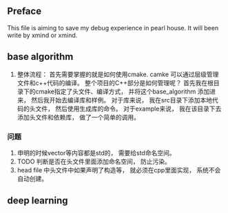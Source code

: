 ## Preface
 This file is aiming to save my debug experience in pearl house. It will been write by xmind or xmind.


## base algorithm
1. 整体流程： 首先需要掌握的就是如何使用cmake. camke 可以通过层级管理文件和c++代码的编译。 整个项目的C++部分是如何管理呢？ 首先我在根目录下的cmake指定了头文件、编译方式， 并将这个base_algorithm 添加进来， 然后我开始去编译库和样例。 对于库来说， 我在src目录下添加本地代码的头文件， 然后使用生成库的命令。  对于example来说， 我在该目录下去添加头文件和依赖库， 做了一个简单的调用。
### 问题
1. 申明的时候vector等内容都是std的， 需要给std命名空间。 
3. TODO 判断是否在头文件里面添加命名空间， 防止污染。 
4. head file 中头文件中如果声明了构造等， 就必须在cpp里面实现， 系统不会自动创建。






 ## deep learning 